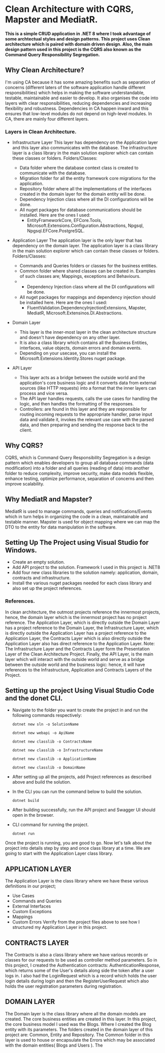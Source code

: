 # Clean Architecture with CQRS, Mapster and MediatR.

#### This is a simple CRUD application in .NET 8 where I took advantage of some archtectual styles and design patterns. This project uses Clean architecture which is paired with domain driven design. Also, the main design pattern used in this project is the CQRS also known as the Command Query Responsibility Segregation.

## Why Clean Architecture?
I'm using CA because it has some amazing benefits such as separation of concerns (different laters of the software application handle different responsibilities) which helps in making the software understandable, testable, maintainable and easier to develop. It also organises the code into layers with clear responsibilities, reducing dependencies and increasing flexibility and robustness. Dependencies in CA happen inward and this ensures that low-level modules do not depend on high-level modules. In CA, there are mainly four different layers.

### Layers in Clean Architecture.

* Infrastructure Layer
    This layer has dependency on the Application layer and this layer also communicates with the database.
    The infrastructure layer is a class library in the main solution explorer which can contain these classes or folders.
    Folders/Classes:
    * Data folder where the database context class is created to communicate with the database.
    * Migration folder for all the entity framework core migrations for the application.
    * Repository folder where all the implementations of the interfaces created in the domain layer for the domain entity will be done.
    * Dependency Injection class where all the DI configurations will be done.
    * All nuget packages for database communications should be installed. Here are the ones I used:
        * EntityFrameworkCore, EFCore.Tools, Microsoft.Extensions.Configuration.Abstractions, Npgsql, Npgsql.EFCore.PostgreSQL.


* Application Layer
    The application layer is the only layer that has dependency on the domain layer.
    The application layer is a class library in the main solution explorer which can contain these classes or folders.
    Folders/Classes:
    * Commands and Queries folders or classes for the business entities.
    * Common folder where shared classes can be created in. Examples of such classes are; Mappings, exceptions and Behaviours.
    * * Dependency Injection class where all the DI configurations will be done.
    * All nuget packages for mappings and dependency injection should be installed here. Here are the ones I used:
        * FluentValidation.DependencyInjectionExtensions, Mapster, MediatR, Microsoft.Extensinos.DI.Abstractions.  


* Domain Layer
    * This layer is the inner-most layer in the clean architecture structure and doesn't have dependency on any other layer.
    * It is also a class library which contains all the Business Entities, interfaces, value objects, domain errors and domain events.
    * Depending on your usecase, you can install the Microsoft.Extensions.Identity.Stores nuget package.
 
* API Layer
    * This layer acts as a bridge between the outside world and the application's core business logic and it converts data from external sources (like HTTP requests) into a format that the inner layers can process and vice versa.
    * The API layer handles requests, calls the use cases for handling the logic, and then handles the formatting of the responses.
    * Controllers: are found in this layer and they are responsible for routing incoming requests to the appropriate handler, parse input data and validate it, invokes the relevant use case with the parsed data, and then preparing and sending the response back to the client.
 


## Why CQRS?
CQRS, which is Command Query Responsibility Segregation is a design pattern which enables developers to group all database commands (data modification) into a folder and all queries (reading of data) into another folder to reduce complexity, improve security, make data models flexible, enhance testing, optimize performance, separation of concerns and then improve scalability.


## Why MediatR and Mapster?
MediatR is used to manage commands, queries and notifications/Events which in turn helps in organizing the code in a clean, maintainable and testable manner.
Mapster is used for object mapping where we can map the DTO to the entity for data manipulation in the software.



## Setting Up The Project using Visual Studio for Windows.
* Create an empty solution.
* Add API project to the solution. Framework I used in this project is .NET8
* Add four new class libraries to the solution namely: application, domain, contracts and infrastructure.
* Install the various nuget packages needed for each class library and also set up the project references.

### References.
In clean architecture, the outmost projects reference the innermost projects, hence, the domain layer which is the innermost project has no project reference. The Application Layer, which is directly outside the Domain Layer has a project reference to the Domain Layer, the Infrastructure Layer, which is directly outside the Application Layer has a project reference to the Application Layer, the Contracts Layer which is also directly outside the Application Layer also has direct reference to the Application Layer. Note: The Infrastructure Layer and the Contracts Layer form the Presentation Layer of the Clean Architecture Project. Finally, the API Layer, is the main layer which will interact with the outside world and serve as a bridge between the outside world and the business logic: hence, it will have references to the Infrastructure, Application and Contracts Layers of the Project.


## Setting up the project Using Visual Studio Code and the donet CLI.
* Navigate to the folder you want to create the project in and run the following commands respectively:
  ```
  dotnet new sln -o SolutionName
  ```
  ```
  dotnet new webapi -o ApiName
  ```
  ```
  dotnet new classlib -o ContractsName
  ```
  ```
  dotnet new classlib -o InfrastructureName
  ```
  ```
  dotnet new classlib -o ApplicationName
  ```
  ```
  dotnet new classlib -o DomainName
  ```
  
* After setting up all the projects, add Project references as described above and build the solution.
* In the CLI you can run the command below to build the solution.
  ```
  dotnet build
  ```
* After building successfully, run the API project and Swagger UI should open in the browser.
* CLI command for running the project.
  ```
  dotnet run
  ```
Once the project is running, you are good to go.
Now let's talk about the project into details step by step and once class library at a time. We are going to start with the Application Layer class library.

## APPLICATION LAYER

The Application Layer is the class library where we have these various definitions in our project;

* Use Cases
* Commands and Queries
* External Interfaces
* Custom Exceptions
* Mappings
* Custom Errors
Verrify from the project files above to see how I structured my Application Layer in this project.


## CONTRACTS LAYER

The Contracts is also a class library where we have various records or classes for our requests to be used as controller method parameters.
So in this project, I created the Authentication contracts: AuthenticationResponse, which returns some of the User's details along side the token after a user logs in.
I also had the LoginRequest which is a record which holds the user login details during login and then the RegisterUserRequest which also holds the user registration parameters during registration.

## DOMAIN LAYER 

The Domain layer is the class library where all the domain models are created. The core business entities are created in this layer. In this project, the core business model I used was the Blogs. Where I created the Blog entity with its parameters.
The folders created in the domain layer of this project are: Common, Entity and Repository. 
The Common folder in this layer is used to house or encapsulate the Errors which may be associated with the domain entities( Blogs and Users ).
The 

##

































